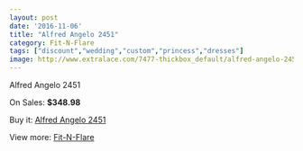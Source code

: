 ```yaml
---
layout: post
date: '2016-11-06'
title: "Alfred Angelo 2451"
category: Fit-N-Flare
tags: ["discount","wedding","custom","princess","dresses"]
image: http://www.extralace.com/7477-thickbox_default/alfred-angelo-2451.jpg
---
```

Alfred Angelo 2451

On Sales: **$348.98**
<a href="https://www.extralace.com/fit-n-flare/3537-alfred-angelo-2451.html"><amp-img layout="responsive" width="600" height="600" src="//www.extralace.com/7477-thickbox_default/alfred-angelo-2451.jpg" alt="Alfred Angelo 2451 0" /></a>
<a href="https://www.extralace.com/fit-n-flare/3537-alfred-angelo-2451.html"><amp-img layout="responsive" width="600" height="600" src="//www.extralace.com/7478-thickbox_default/alfred-angelo-2451.jpg" alt="Alfred Angelo 2451 1" /></a>

Buy it: [Alfred Angelo 2451](https://www.extralace.com/fit-n-flare/3537-alfred-angelo-2451.html "Alfred Angelo 2451")

View more: [Fit-N-Flare](https://www.extralace.com/4-fit-n-flare "Fit-N-Flare")